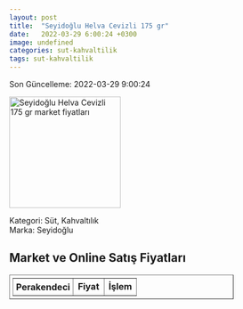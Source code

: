 ```yaml
---
layout: post
title:  "Seyidoğlu Helva Cevizli 175 gr"
date:   2022-03-29 6:00:24 +0300
image: undefined
categories: sut-kahvaltilik
tags: sut-kahvaltilik
---
```


Son Güncelleme: 2022-03-29 9:00:24

<img src="undefined" width="200" alt="Seyidoğlu Helva Cevizli 175 gr market fiyatları" />

Kategori: Süt, Kahvaltılık
<br />
Marka: Seyidoğlu

<h2>Market ve Online Satış Fiyatları</h2>

<table border="1" style="padding: 5px;width:80%;">
  <tr>
    <td style="padding: 5px;"><strong>Perakendeci</strong></td>
    <td><strong>Fiyat</strong></td>
    <td><strong>İşlem</strong></td>
  </tr>
  
</table>
